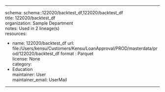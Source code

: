 


---  
schema: schema::122020/backtest_df,122020/backtest_df  
title: 122020/backtest_df  
organization: Sample Department  
notes: Used in 2 lineage(s)  
resources:  
  - name: 122020/backtest_df 
    url: file:/Users/kensu/Customers/Kensu/LoanApproval/PROD/masterdata/prod/122020/backtest_df 
    format : Parquet  
license: None  
category:
  - Education  
maintainer: User  
maintainer_email: UserMail  
---